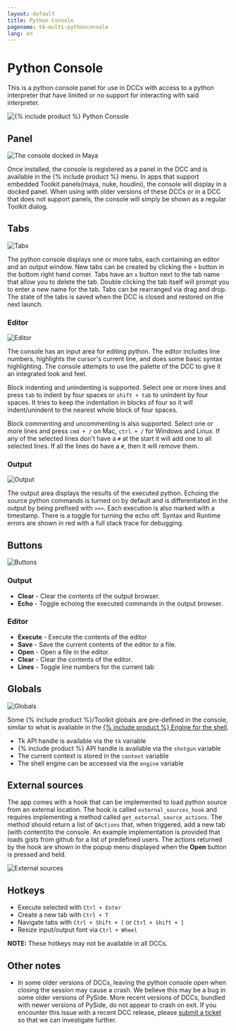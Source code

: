 ```yaml
---
layout: default
title: Python Console
pagename: tk-multi-pythonconsole
lang: en
---
```


# Python Console

This is a python console panel for use in DCCs with access to a python interpreter that have limited or no support for interacting with said interpreter.

![{% include product %} Python Console](../images/apps/multi-pythonconsole-python_console.png)

## Panel

![The console docked in Maya](../images/apps/multi-pythonconsole-docked.png)

Once installed, the console is registered as a panel in the DCC and is available in the {% include product %} menu. In apps that support embedded Toolkit panels(maya, nuke, houdini), the console will display in a docked panel. When using with older versions of these DCCs or in a DCC that does not support panels, the console will simply be shown as a regular Toolkit dialog.

## Tabs

![Tabs](../images/apps/multi-pythonconsole-tabs.png)

The python console displays one or more tabs, each containing an editor and an output window. New tabs can be created by clicking the `+` button in the bottom right hand corner. Tabs have an `x` button next to the tab name that allow you to delete the tab. Double clicking the tab itself will prompt you to enter a new name for the tab. Tabs can be rearranged via drag and drop. The state of the tabs is saved when the DCC is closed and restored on the next launch.

### Editor

![Editor](../images/apps/multi-pythonconsole-input.png)

The console has an input area for editing python. The editor includes line numbers, highlights the cursor's current line, and does some basic syntax highlighting. The console attempts to use the palette of the DCC to give it an integrated look and feel.

Block indenting and unindenting is supported. Select one or more lines and press `tab` to indent by four spaces or `shift + tab` to unindent by four spaces. It tries to keep the indentation in blocks of four so it will indent/unindent to the nearest whole block of four spaces.

Block commenting and uncommenting is also supported. Select one or more lines and press `cmd + /` on Mac, `ctrl + /` for Windows and Linux. If any of the selected lines don't have a `#` at the start it will add one to all selected lines. If all the lines do have a `#`, then it will remove them.

### Output

![Output](../images/apps/multi-pythonconsole-output.png)

The output area displays the results of the executed python. Echoing the source python commands is turned on by default and is differentiated in the output by being prefixed with `>>>`. Each execution is also marked with a timestamp. There is a toggle for turning the echo off. Syntax and Runtime errors are shown in red with a full stack trace for debugging.

## Buttons

![Buttons](../images/apps/multi-pythonconsole-buttons.png)

### Output

* **Clear** - Clear the contents of the output browser.
* **Echo** - Toggle echoing the executed commands in the output browser.

### Editor

* **Execute** - Execute the contents of the editor
* **Save** - Save the current contents of the editor to a file.
* **Open** - Open a file in the editor.
* **Clear** - Clear the contents of the editor.
* **Lines** - Toggle line numbers for the current tab

## Globals

![Globals](../images/apps/multi-pythonconsoleglobals.png)

Some {% include product %}/Toolkit globals are pre-defined in the console, similar to what is available in the [{% include product %} Engine for the shell](https://developer.shotgridsoftware.com/2ad59ee8/?title=Shell).

 * Tk API handle is available via the `tk` variable
 * {% include product %} API handle is available via the `shotgun` variable
 * The current context is stored in the `context` variable
 * The shell engine can be accessed via the `engine` variable

## External sources

The app comes with a hook that can be implemented to load python source from an external location. The hook is called `external_sources_hook` and requires implementing a method called `get_external_source_actions`. The method should return a list of `QActions` that, when triggered, add a new tab (with content)to the console. An example implementation is provided that loads gists from github for a list of predefined users. The actions returned by the hook are shown in the popup menu displayed when the **Open** button is pressed and held.

![External sources](../images/apps/multi-pythonconsole-external_sources.png)

## Hotkeys

* Execute selected with `Ctrl + Enter`
* Create a new tab with `Ctrl + T`
* Navigate tabs with `Ctrl + Shift + [` or `Ctrl + Shift + ]`
* Resize input/output font via `Ctrl + Wheel`

**NOTE:** These hotkeys may not be available in all DCCs.

## Other notes

* In some older versions of DCCs, leaving the python console open when closing the session may cause a crash. We believe this may be a bug in some older versions of PySide. More recent versions of DCCs, bundled with newer versions of PySide, do not appear to crash on exit. If you encounter this issue with a recent DCC release, please [submit a ticket](https://knowledge.autodesk.com/contact-support) so that we can investigate further.